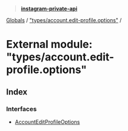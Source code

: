 > **[instagram-private-api](../README.md)**

[Globals](../README.md) / ["types/account.edit-profile.options"](_types_account_edit_profile_options_.md) /

# External module: "types/account.edit-profile.options"

## Index

### Interfaces

* [AccountEditProfileOptions](../interfaces/_types_account_edit_profile_options_.accounteditprofileoptions.md)